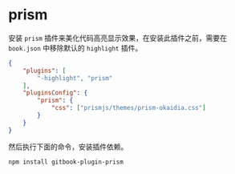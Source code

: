 # prism

安装 `prism` 插件来美化代码高亮显示效果，在安装此插件之前，需要在 `book.json` 中移除默认的 `highlight` 插件。

```json
{
    "plugins": [
        "-highlight", "prism"
    ],
    "pluginsConfig": {
        "prism": {
            "css": ["prismjs/themes/prism-okaidia.css"]
        }
    }
}
```

然后执行下面的命令，安装插件依赖。

```
npm install gitbook-plugin-prism
```